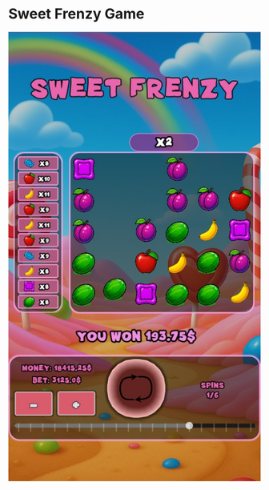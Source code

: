 # Sweet Frenzy Game
![Logo](https://github.com/Rahmid93421/Sweet-Frenzy-Game/blob/main/screenshots/1.jpg?raw=true)
